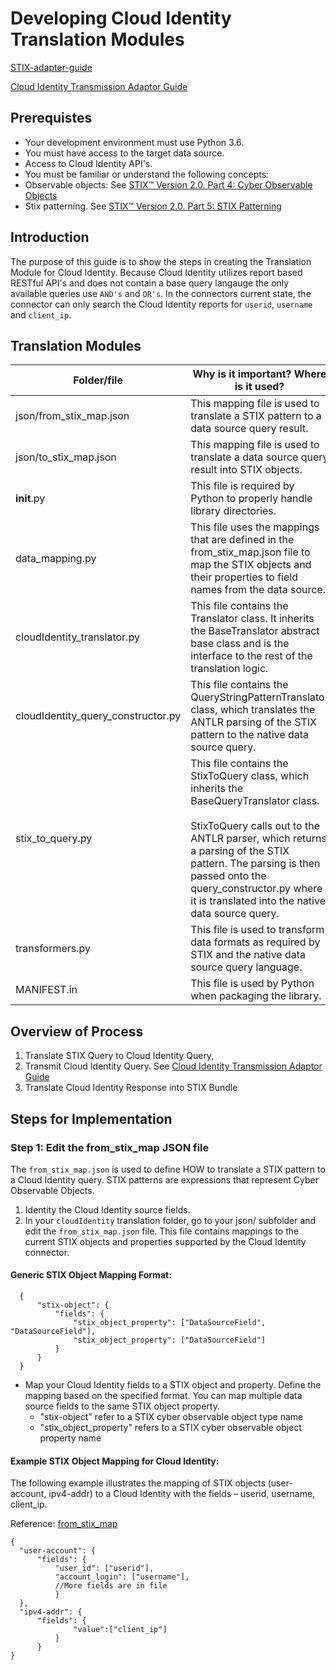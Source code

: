 # Developing Cloud Identity Translation Modules

[STIX-adapter-guide](../../../../../adapter-guide/develop-stix-adapter.md)

[Cloud Identity Transmission Adaptor Guide](../../../../stix_transmission/src/modules/cloudIdentity/develope-ci-adapter.md)

## Prerequistes 
- Your development environment must use Python 3.6.
- You must have access to the target data source.
- Access to Cloud Identity API's.
- You must be familiar or understand the following concepts:
 - Observable objects: See [STIX™ Version 2.0. Part 4: Cyber Observable Objects](http://docs.oasis-open.org/cti/stix/v2.0/stix-v2.0-part4-cyber-observable-objects.html)
 - Stix patterning. See [STIX™ Version 2.0. Part 5: STIX Patterning](https://docs.oasis-open.org/cti/stix/v2.0/stix-v2.0-part5-stix-patterning.html)



## Introduction 

The purpose of this guide is to show the steps in creating the Translation Module for Cloud Identity.  Because Cloud Identity utilizes report based RESTful API's and does not contain a base query langauge the only available queries use `AND's` and `OR's`.  In the connectors current state, the connector can only search the Cloud Identity reports for `userid`, `username` and `client_ip`.  


## Translation Modules

| Folder/file             | Why is it important? Where is it used?                                                                                                                                                                                                                                                                     |
| ----------------------- | ---------------------------------------------------------------------------------------------------------------------------------------------------------------------------------------------------------------------------------------------------------------------------------------------------------- |
| json/from_stix_map.json | This mapping file is used to translate a STIX pattern to a data source query result.                                                                                                                                                                                                                       |
| json/to_stix_map.json   | This mapping file is used to translate a data source query result into STIX objects.                                                                                                                                                                                                                       |
| **init**.py             | This file is required by Python to properly handle library directories.                                                                                                                                                                                                                                    |
| data_mapping.py         | This file uses the mappings that are defined in the from_stix_map.json file to map the STIX objects and their properties to field names from the data source.                                                                                                                                              |
| cloudIdentity_translator.py     | This file contains the Translator class. It inherits the BaseTranslator abstract base class and is the interface to the rest of the translation logic.                                                                                                                                                     |
| cloudIdentity_query_constructor.py    | This file contains the QueryStringPatternTranslator class, which translates the ANTLR parsing of the STIX pattern to the native data source query.                                                                                                                                                         |
| stix_to_query.py        | This file contains the StixToQuery class, which inherits the BaseQueryTranslator class. <br><br>StixToQuery calls out to the ANTLR parser, which returns a parsing of the STIX pattern. The parsing is then passed onto the query_constructor.py where it is translated into the native data source query. |
| transformers.py         | This file is used to transform data formats as required by STIX and the native data source query language.                                                                                                                                                                                                 |
| MANIFEST.in             | This file is used by Python when packaging the library.                                                                                                                                                                                                                                                    |

## Overview of Process
1. Translate STIX Query to Cloud Identity Query,
2. Transmit Cloud Identity Query. See [Cloud Identity Transmission Adaptor Guide](../../../../stix_transmission/src/modules/cloudIdentity/develope-ci-adapter.md)
3. Translate Cloud Identity Response into STIX Bundle

## Steps for Implementation 

### Step 1: Edit the from_stix_map JSON file
The `from_stix_map.json` is used to define HOW to translate a STIX pattern to a Cloud Identity query.  STIX patterns are expressions that represent Cyber Observable Objects.  
 1. Identity the Cloud Identity source fields.
 2. In your `cloudIdentity` translation folder, go to your json/ subfolder and edit the `from_stix_map.json` file. This file contains mappings to the current STIX objects and properties supported by the Cloud Identity connector.

 #### Generic STIX Object Mapping Format:
  ```
    {
        "stix-object": {
            "fields": {
                "stix_object_property": ["DataSourceField", "DataSourceField"],
                "stix_object_property": ["DataSourceField"]
            }
        }
    }
  ```
  - Map your Cloud Identity fields to a STIX object and property. Define the mapping based on the specified format. You can map multiple data source fields to the same STIX object property. 
    - "stix-object" refer to a STIX cyber observable object type name
    - "stix_object_property" refers to a STIX cyber observable object property name

#### Example STIX Object Mapping for Cloud Identity:

The following example illustrates the mapping of STIX objects (user-account, ipv4-addr) to a Cloud Identity with the fields – userid, username, client_ip.

Reference: [from_stix_map](json/from_stix_map.json)

  ```
{
    "user-account": {
        "fields": {
            "user_id": ["userid"],
            "account_login": ["username"], 
            //More fields are in file
            }
    },
    "ipv4-addr": {
        "fields": {
                "value":["client_ip"]
            }
        }
}
  ```
 